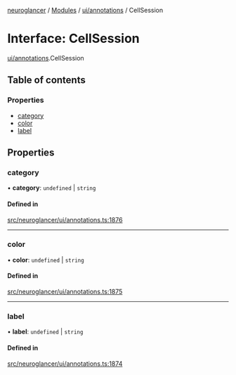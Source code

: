 [neuroglancer](../README.md) / [Modules](../modules.md) / [ui/annotations](../modules/ui_annotations.md) / CellSession

# Interface: CellSession

[ui/annotations](../modules/ui_annotations.md).CellSession

## Table of contents

### Properties

- [category](ui_annotations.CellSession.md#category)
- [color](ui_annotations.CellSession.md#color)
- [label](ui_annotations.CellSession.md#label)

## Properties

### category

• **category**: `undefined` \| `string`

#### Defined in

[src/neuroglancer/ui/annotations.ts:1876](https://github.com/ActiveBrainAtlas2/neuroglancer/blob/1beb5d34/src/neuroglancer/ui/annotations.ts#L1876)

___

### color

• **color**: `undefined` \| `string`

#### Defined in

[src/neuroglancer/ui/annotations.ts:1875](https://github.com/ActiveBrainAtlas2/neuroglancer/blob/1beb5d34/src/neuroglancer/ui/annotations.ts#L1875)

___

### label

• **label**: `undefined` \| `string`

#### Defined in

[src/neuroglancer/ui/annotations.ts:1874](https://github.com/ActiveBrainAtlas2/neuroglancer/blob/1beb5d34/src/neuroglancer/ui/annotations.ts#L1874)
